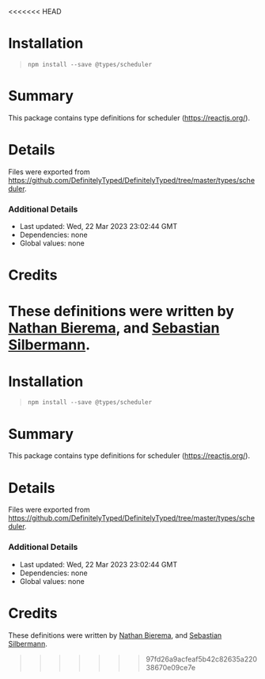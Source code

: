 <<<<<<< HEAD
# Installation
> `npm install --save @types/scheduler`

# Summary
This package contains type definitions for scheduler (https://reactjs.org/).

# Details
Files were exported from https://github.com/DefinitelyTyped/DefinitelyTyped/tree/master/types/scheduler.

### Additional Details
 * Last updated: Wed, 22 Mar 2023 23:02:44 GMT
 * Dependencies: none
 * Global values: none

# Credits
These definitions were written by [Nathan Bierema](https://github.com/Methuselah96), and [Sebastian Silbermann](https://github.com/eps1lon).
=======
# Installation
> `npm install --save @types/scheduler`

# Summary
This package contains type definitions for scheduler (https://reactjs.org/).

# Details
Files were exported from https://github.com/DefinitelyTyped/DefinitelyTyped/tree/master/types/scheduler.

### Additional Details
 * Last updated: Wed, 22 Mar 2023 23:02:44 GMT
 * Dependencies: none
 * Global values: none

# Credits
These definitions were written by [Nathan Bierema](https://github.com/Methuselah96), and [Sebastian Silbermann](https://github.com/eps1lon).
>>>>>>> 97fd26a9acfeaf5b42c82635a22038670e09ce7e
